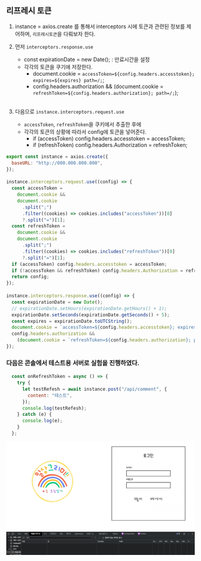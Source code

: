 ## 리프레시 토큰

1. instance = axios.create 를 통해서 interceptors 시에 토큰과 관련된 정보를 제어하며, `리프레시토큰`을 다뤄보자 한다.
2. 먼저 `interceptors.response.use`
    - const expirationDate = new Date(); : 만료시간을 설정
    - 각각의 토큰을 쿠기에 저장한다. 
      - document.cookie = `accessToken=${config.headers.accesstoken}; expires=${expires} path=/;`;
      - config.headers.authorization &&
      (document.cookie = `refreshToken=${config.headers.authorization}; path=/;`);
<br/><br/>

3. 다음으로 `instance.interceptors.request.use`
    - `accessToken`, `refreshToken`을 쿠키에서 추출한 후에 
    - 각각의 토큰의 상황에 따라서 config에 토큰을 넣어준다. 
      - if (accessToken) config.headers.accesstoken = accessToken;
      - if (refreshToken) config.headers.Authorization = refreshToken;

```jsx
export const instance = axios.create({
  baseURL: "http://000.000.000.000",
});

instance.interceptors.request.use((config) => {
  const accessToken =
    document.cookie &&
    document.cookie
      .split(";")
      .filter((cookies) => cookies.includes("accessToken"))[0]
      ?.split("=")[1];
  const refreshToken =
    document.cookie &&
    document.cookie
      .split(";")
      .filter((cookies) => cookies.includes("refreshToken"))[0]
      ?.split("=")[1];
  if (accessToken) config.headers.accesstoken = accessToken;
  if (!accessToken && refreshToken) config.headers.Authorization = refreshToken;
  return config;
});

instance.interceptors.response.use((config) => {
  const expirationDate = new Date();
  // expirationDate.setHours(expirationDate.getHours() + 1);
  expirationDate.setSeconds(expirationDate.getSeconds() + 5);
  const expires = expirationDate.toUTCString();
  document.cookie = `accessToken=${config.headers.accesstoken}; expires=${expires} path=/;`;
  config.headers.authorization &&
    (document.cookie = `refreshToken=${config.headers.authorization}; path=/;`);
});
```

### 다음은 콘솔에서 테스트용 서버로 실험을 진행하였다. 

```jsx
  const onRefreshToken = async () => {
    try {
      let testRefesh = await instance.post("/api/comment", {
        content: "테스트",
      });
      console.log(testRefesh);
    } catch (e) {
      console.log(e);
    }
  };
```

<img src="../img/refreshToken.gif">


